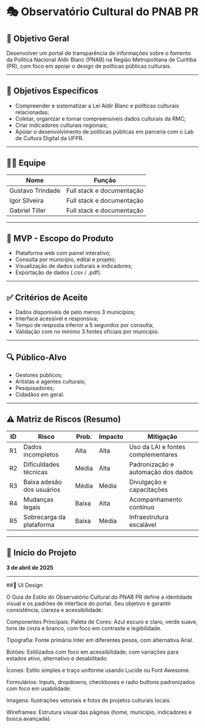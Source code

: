 # 🎭 Observatório Cultural do PNAB PR

## 📌 Objetivo Geral

Desenvolver um portal de transparência de informações sobre o fomento da Política Nacional Aldir Blanc (PNAB) na Região Metropolitana de Curitiba (PR), com foco em apoiar o design de políticas públicas culturais.

---

## 🎯 Objetivos Específicos

- Compreender e sistematizar a Lei Aldir Blanc e políticas culturais relacionadas;
- Coletar, organizar e tornar compreensíveis dados culturais da RMC;
- Criar indicadores culturais regionais;
- Apoiar o desenvolvimento de políticas públicas em parceria com o Lab de Cultura Digital da UFPR.

---

## 🧑‍💻 Equipe

| Nome                 | Função                  |
|----------------------|--------------------------|
| Gustavo Trindade    | Full stack e documentação |
| Igor SIlveira    | Full stack e documentação |
| Gabriel Tiller   | Full stack e documentação |


---

## 🧩 MVP - Escopo do Produto

- Plataforma web com painel interativo;
- Consulta por município, edital e projeto;
- Visualização de dados culturais e indicadores;
- Exportação de dados (.csv / .pdf).

---

## ✅ Critérios de Aceite

- Dados disponíveis de pelo menos 3 municípios;
- Interface acessível e responsiva;
- Tempo de resposta inferior a 5 segundos por consulta;
- Validação com no mínimo 3 fontes oficiais por município.

---

## 🔍 Público-Alvo

- Gestores públicos;
- Artistas e agentes culturais;
- Pesquisadores;
- Cidadãos em geral.

---

## ⚠️ Matriz de Riscos (Resumo)

| ID | Risco                        | Prob. | Impacto | Mitigação                         |
|----|------------------------------|-------|---------|-----------------------------------|
| R1 | Dados incompletos            | Alta  | Alta    | Uso da LAI e fontes complementares |
| R2 | Dificuldades técnicas        | Média | Alta    | Padronização e automação dos dados |
| R3 | Baixa adesão dos usuários    | Média | Média   | Divulgação e capacitações          |
| R4 | Mudanças legais              | Baixa | Alta    | Acompanhamento contínuo            |
| R5 | Sobrecarga da plataforma     | Baixa | Média   | Infraestrutura escalável           |

---

## 📅 Início do Projeto

**3 de abril de 2025**

---
##📌 UI Design

O Guia de Estilo do Observatório Cultural do PNAB PR define a identidade visual e os padrões de interface do portal. Seu objetivo é garantir consistência, clareza e acessibilidade.

Componentes Principais:
Paleta de Cores: Azul escuro e claro, verde suave, tons de cinza e branco, com foco em contraste e legibilidade.

Tipografia: Fonte primária Inter em diferentes pesos, com alternativa Arial.

Botões: Estilizados com foco em acessibilidade, com variações para estados ativo, alternativo e desabilitado.

Ícones: Estilo simples e traço uniforme usando Lucide ou Font Awesome.

Formulários: Inputs, dropdowns, checkboxes e radio buttons padronizados com foco em usabilidade.

Imagens: Ilustrações vetoriais e fotos de projetos culturais locais.

Wireframes: Estrutura visual das páginas (home, município, indicadores e busca avançada).

